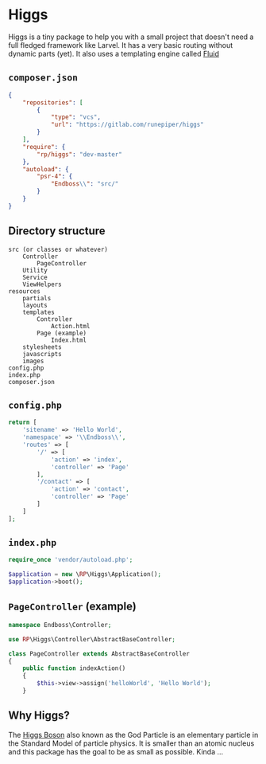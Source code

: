 # Higgs

Higgs is a tiny package to help you with a small project that doesn't need a full fledged framework like Larvel. It has a very basic routing without dynamic parts (yet). It also uses a templating engine called [Fluid]()

## `composer.json`
```JSON
{
    "repositories": [
        {
            "type": "vcs",
            "url": "https://gitlab.com/runepiper/higgs"
        }
    ],
    "require": {
        "rp/higgs": "dev-master"
    },
    "autoload": {
        "psr-4": {
            "Endboss\\": "src/"
        }
    }
}
```

## Directory structure

    src (or classes or whatever)
        Controller
            PageController
        Utility
        Service
        ViewHelpers
    resources
        partials
        layouts
        templates
            Controller
                Action.html
            Page (example)
                Index.html
        stylesheets
        javascripts
        images
    config.php
    index.php
    composer.json

## `config.php`
```php
return [
    'sitename' => 'Hello World',
    'namespace' => '\\Endboss\\',
    'routes' => [
        '/' => [
            'action' => 'index',
            'controller' => 'Page'
        ],
        '/contact' => [
            'action' => 'contact',
            'controller' => 'Page'
        ]
    ]
];
```

## `index.php`
```php
require_once 'vendor/autoload.php';

$application = new \RP\Higgs\Application();
$application->boot();
```

## `PageController` (example)
```php
namespace Endboss\Controller;

use RP\Higgs\Controller\AbstractBaseController;

class PageController extends AbstractBaseController
{
    public function indexAction()
    {
        $this->view->assign('helloWorld', 'Hello World');
    }
```

## Why Higgs?

The [Higgs Boson](https://en.wikipedia.org/wiki/Higgs_boson) also known as the God Particle is an elementary particle in the Standard Model of particle physics. It is smaller than an atomic nucleus and this package has the goal to be as small as possible. Kinda …
